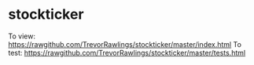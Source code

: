 stockticker
===========

To view: https://rawgithub.com/TrevorRawlings/stockticker/master/index.html
To test: https://rawgithub.com/TrevorRawlings/stockticker/master/tests.html